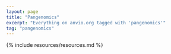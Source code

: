 ```yaml
---
layout: page
title: "Pangenomics"
excerpt: "Everything on anvio.org tagged with 'pangenomics'"
tag: "pangenomics"
---
```


{% include resources/resources.md %}
